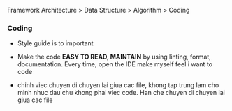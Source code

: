 Framework Architecture > Data Structure > Algorithm > Coding

### Coding

- Style guide is to important

- Make the code **EASY TO READ, MAINTAIN** by using linting, format, documentation. Every time, open the IDE make myself feel i want to code
- chinh viec chuyen di chuyen lai giua cac file, khong tap trung lam cho minh nhuc dau chu khong phai viec code. Han che chuyen di chuyen lai giua cac file

### 
